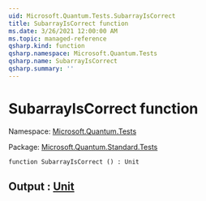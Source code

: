 ```yaml
---
uid: Microsoft.Quantum.Tests.SubarrayIsCorrect
title: SubarrayIsCorrect function
ms.date: 3/26/2021 12:00:00 AM
ms.topic: managed-reference
qsharp.kind: function
qsharp.namespace: Microsoft.Quantum.Tests
qsharp.name: SubarrayIsCorrect
qsharp.summary: ''
---
```


# SubarrayIsCorrect function

Namespace: [Microsoft.Quantum.Tests](xref:Microsoft.Quantum.Tests)

Package: [Microsoft.Quantum.Standard.Tests](https://nuget.org/packages/Microsoft.Quantum.Standard.Tests)




```qsharp
function SubarrayIsCorrect () : Unit
```


## Output : [Unit](xref:microsoft.quantum.lang-ref.unit)

